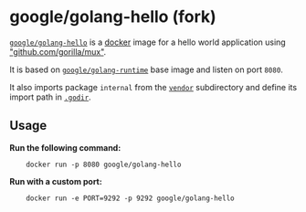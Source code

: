 # google/golang-hello (fork)

[`google/golang-hello`](https://index.docker.io/u/google/golang-hello) is a [docker](https://docker.io) image for a hello world application using ["github.com/gorilla/mux"](http://www.gorillatoolkit.org/pkg/mux).

It is based on [`google/golang-runtime`](https://index.docker.io/u/google/golang-runtime) base image and listen on port `8080`.

It also imports package `internal` from the [`vendor`](vendor) subdirectory and define its import path in [`.godir`](.godir).

## Usage

**Run the following command:**

        docker run -p 8080 google/golang-hello
        
**Run with a custom port:**

        docker run -e PORT=9292 -p 9292 google/golang-hello
